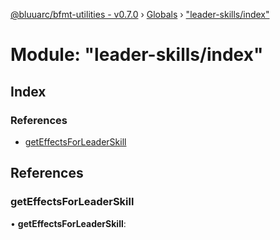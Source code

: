[@bluuarc/bfmt-utilities - v0.7.0](../README.md) › [Globals](../globals.md) › ["leader-skills/index"](_leader_skills_index_.md)

# Module: "leader-skills/index"

## Index

### References

* [getEffectsForLeaderSkill](_leader_skills_index_.md#geteffectsforleaderskill)

## References

###  getEffectsForLeaderSkill

• **getEffectsForLeaderSkill**:
